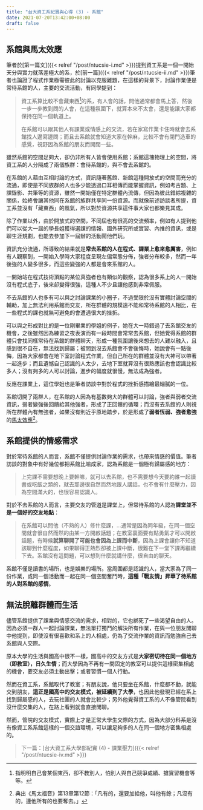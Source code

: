```yaml
---
title: "台大資工系紀實與心得 (3) - 系館"
date: 2021-07-20T13:42:00+08:00
draft: false
---
```


## 系館與馬太效應

筆者於[第一篇文]({{< relref "/post/ntucsie-i.md" >}})提到資工系是一個一開始天分與實力就落差極大的系，於[前一篇]({{< relref "/post/ntucsie-ii.md" >}})筆者也論證了程式作業極需彼此的討論以克服難題，在這樣的背景下，討論作業便是常待系館的人，主要的交流活動，有同學提到：

> 資工系算比較不會藏東西[^1]的系，有人會的話，問他通常都會馬上答，然後一步一步教到問的人會，在這種氛圍下，就算本來不太會，還是能讓大家都保持在同一個軌道上。
>
> 在系館可以跟其他人有課業或情感上的交流，若在家寫作業卡住時就會去系館找人邊寫邊問；而且去系館就會知道大家在幹麻，比較不會有閉門造車的感覺，視野因為系館的朋友而開闊一些。

雖然系館的空間足夠大，卻仍非所有人皆會使用系館；系館這塊物理上的空間，將資工系的人分隔成了兩個族群：會待系館的，與不會去系館的。

在系館的人藉由互相討論的方式，資訊隨著舊館、新館這種開放式的空間而充分的流通，即使是不同族群的人也多少能透過口耳相傳而能掌握資訊，例如考古題、上課錄影、共筆等的資源，雖然一開始僅在特定群體內流傳，但因為彼此錯綜複雜的關係，始終會讓其他同在系館的族群共享同一份資源。而就像前述訪談者所提，資工系並沒有「藏東西」的風氣，所以對於資源共享這件事大家也都樂見其成。

除了作業以外，由於開放式的空間，不同屆也有很高的交流頻率，例如有人提到他們可以從大一屆的學長姐獲得選課的情報、國外研究所或實習、內推的資訊，或是聊生涯規劃，也能去參加下一屆辦的活動鬧他們玩。

資訊充分流通，所導致的結果就是**常去系館的人在程式、課業上愈來愈厲害**，例如有人觀察到，一開始入學時大家程度呈現左偏常態分佈，強者分布較多，然而一年後強的人變多很多，而這些變強的人都是會來系館的人。

一開始站在程式技術頂點的某位真強者也有類似的觀察，認為很多系上的人一開始沒有程式底子，後來卻變得很強，這種人不少且讓他感到非常佩服。

不去系館的人也多有可以與之討論課業的小圈子，不過受限於沒有實體討論空間的輔助，加上無法利用系館而交友，所在群體的規模遠不能和常待系館的人相比，在一些程式的課也就無可避免的會遭遇很大的挫折。

可以與之形成對比的是一位剛畢業的學姐的例子，她在大一時錯過了去系館交友的機會，之後雖然因為練習之夜表演而有一段時間會常常去系館，但她覺得系館的群體只會找同樣常待在系館的群體聊天，形成一種氛圍讓後來想去的人難以融入，且感到很不自在，無法找到歸屬；被問到沒去系館會不會後悔時，她說會有一點後悔，因為大家都會在地下室討論程式作業，但自己所在的群體並沒有大神可以帶著一起進步；而且遺憾自己認識的人太少，去地下室就算沒有很熟應該也會認識比較多人；沒有夠多的人可以討論，進步的幅度就很慢，無法成為強者。

反應在課業上，這位學姐也是筆者訪談中對於程式的挫折感描繪最細膩的一位。

系館切開了兩群人，在系館的人因為有基數夠大的群體可以討論，強者與弱者交流資訊，弱者變強後回饋給其他強者，形成了正回饋的循環；而沒有去系館的人則視所在群體內有無強者，如果沒有則近乎原地踏步，於是形成了**弱者恆弱、強者愈強**的[馬太效應](https://zh.wikipedia.org/wiki/馬太效應)[^2]。

## 系館提供的情感需求

對於常待系館的人而言，系館不僅提供討論作業的需求，也帶來情感的價值。筆者訪談的對象中有好幾位都把系館比喻成家，認為系館是一個極有歸屬感的地方：

> 上完課不需要想晚上要幹嘛，就可以去系館，也不需要想今天要約誰一起讀書或吃飯之類的，就去那邊很自然而然地跟人講話，也不會有什麼壓力，因為空間滿大的，也很容易認識人。

對於不去系館的人而言，主要交友的管道是課堂上，但常待系館的人認為**課堂並不是一個好的交友地點**：

> 在系館可以問他（不熟的人）修什麼課，…通常是因為同年級，在同一個空間就會很自然而然的由某一方開啟話題；在教室裏面要有點勇氣才可以開啟話題，有時候**就算聊開了可能也會因為上課而中斷**，因為上課會讓你不知道該聊到什麼程度，如果聊得正熱烈卻被上課中斷，很難在下一堂下課再繼續下去。系館沒有這問題，可以想到什麼就講什麼，很自由的聊天。

系館不僅是讀書的場所，也是娛樂的場所。當周圍都是認識的人，當大家為了同一份作業，或同一個活動而一起在同一個空間奮鬥時，**這種「戰友情」昇華了待系館的人對系館的感情**。

## 無法脫離群體而生活

儘管系館提供了課業與情感交流的需求，相對的，它也綁死了一些渴望自由的人。因為必須一群人一起討論課業，無法單打獨鬥的解決所有作業，在與一位朋友閒聊中他提到，即使沒有很喜歡和系上的人相處，仍為了交流作業的資訊而勉強自己去系館與人交際。

原本大學的生活與國高中很不一樣，國高中的交友方式是**大家密切待在同一個地方（即教室），日久生情**；而大學因為不再有一間固定的教室可以提供這樣密集相處的機會，要交友必須主動出擊；或者習慣一個人行動。

然而在資工系，系館取代了教室；有朋友說，他只要坐在系館，什麼都不動，就能交到朋友，**這正是國高中的交友模式，被延續到了大學**，也因此他發現已經在系上找到歸屬感的人，去玩社團的人就會比較少；另外他覺得資工系的人不像管院看到沒什麼交集的人，在路上看到就會直接閒聊。

然而，管院的交友模式，實際上才是正常大學生交際的方式，因為大部分科系是沒有像資工系系館這樣的一個交誼環境，可以讓足夠多的人在同一個地方密集相處的。

> 下一篇：[台大資工系大學部紀實 (4) - 課業壓力]({{< relref "/post/ntucsie-iv.md" >}})

[^1]: 指明明自己會某個東西，卻不教別人，怕別人與自己競爭成績、搶實習機會等等。
[^2]: 典出《馬太福音》第13章第12節：「凡有的，還要加給他，叫他有餘；凡沒有的，連他所有的也要奪去。」
